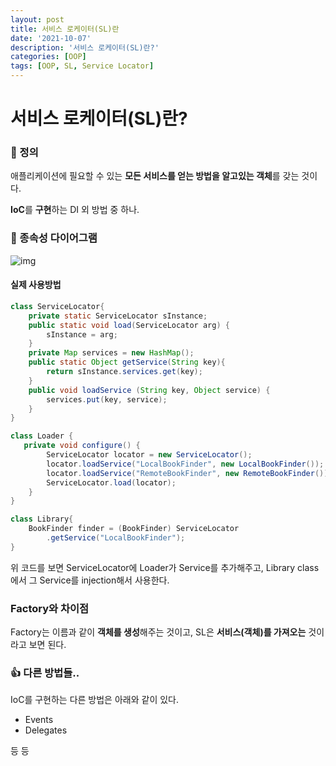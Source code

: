 ```yaml
---
layout: post
title: 서비스 로케이터(SL)란
date: '2021-10-07'
description: '서비스 로케이터(SL)란?'
categories: [OOP]
tags: [OOP, SL, Service Locator]
---
```

# 서비스 로케이터(SL)란?

### 📌 정의

애플리케이션에 필요할 수 있는 **모든 서비스를 얻는 방법을 알고있는 객체**를 갖는 것이다.

**IoC**를 **구현**하는 DI 외 방법 중 하나.

### 🔗 종속성 다이어그램

![img](https://miro.medium.com/max/724/1*EfAFtp0lApHhPuQdUfCMDw.png)

#### 실제 사용방법

```java
class ServiceLocator{
    private static ServiceLocator sInstance;
    public static void load(ServiceLocator arg) {
        sInstance = arg;
    }
    private Map services = new HashMap();
    public static Object getService(String key){
        return sInstance.services.get(key);
    }
    public void loadService (String key, Object service) {
        services.put(key, service);
    }
}

class Loader {
   private void configure() {
        ServiceLocator locator = new ServiceLocator();
        locator.loadService("LocalBookFinder", new LocalBookFinder());
        locator.loadService("RemoteBookFinder", new RemoteBookFinder());      
        ServiceLocator.load(locator);
    }
}

class Library{
	BookFinder finder = (BookFinder) ServiceLocator
        .getService("LocalBookFinder");
}
```

위 코드를 보면 ServiceLocator에 Loader가 Service를 추가해주고, Library class에서 그 Service를 injection해서 사용한다.

### Factory와 차이점

Factory는 이름과 같이 **객체를 생성**해주는 것이고, SL은 **서비스(객체)를 가져오는** 것이라고 보면 된다.

### 👍 다른 방법들..

IoC를 구현하는 다른 방법은 아래와 같이 있다.

- Events
- Delegates

등 등